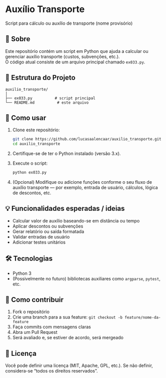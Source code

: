 # Auxílio Transporte

Script para cálculo ou auxílio de transporte (nome provisório)

## 🧐 Sobre

Este repositório contém um script em Python que ajuda a calcular ou gerenciar auxílio transporte (custos, subvenções, etc.).  
O código atual consiste de um arquivo principal chamado `ex033.py`.  

## 📁 Estrutura do Projeto

```
auxilio_transporte/
│
├── ex033.py          # script principal
└── README.md          # este arquivo
```

## 🚀 Como usar

1. Clone este repositório:

   ```bash
   git clone https://github.com/lucasaalencaar/auxilio_transporte.git
   cd auxilio_transporte
   ```

2. Certifique-se de ter o Python instalado (versão 3.x).

3. Execute o script:

   ```bash
   python ex033.py
   ```

4. (Opcional) Modifique ou adicione funções conforme o seu fluxo de auxílio transporte — por exemplo, entrada de usuário, cálculos, lógica de descontos, etc.

## 💡 Funcionalidades esperadas / ideias

- Calcular valor de auxílio baseando-se em distância ou tempo  
- Aplicar descontos ou subvenções  
- Gerar relatório ou saída formatada  
- Validar entradas de usuário  
- Adicionar testes unitários  

## 🛠 Tecnologias

- Python 3  
- (Possivelmente no futuro) bibliotecas auxiliares como `argparse`, `pytest`, etc.

## 🧩 Como contribuir

1. Fork o repositório  
2. Crie uma branch para a sua feature: `git checkout -b feature/nome-da-feature`  
3. Faça commits com mensagens claras  
4. Abra um Pull Request  
5. Será avaliado e, se estiver de acordo, será mergeado

## 📄 Licença

Você pode definir uma licença (MIT, Apache, GPL, etc.). Se não definir, considera-se “todos os direitos reservados”.
